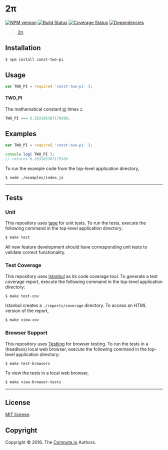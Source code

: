 2π
===
[![NPM version][npm-image]][npm-url] [![Build Status][build-image]][build-url] [![Coverage Status][coverage-image]][coverage-url] [![Dependencies][dependencies-image]][dependencies-url]

> [2π][const-pi].


## Installation

``` bash
$ npm install const-two-pi
```


## Usage

``` javascript
var TWO_PI = require( 'const-two-pi' );
```

#### TWO_PI

The mathematical constant [pi][const-pi] times `2`.

``` javascript
TWO_PI === 6.283185307179586;
```


## Examples

``` javascript
var TWO_PI = require( 'const-two-pi' );

console.log( TWO_PI );
// returns 6.283185307179586
```

To run the example code from the top-level application directory,

``` bash
$ node ./examples/index.js
```


---
## Tests

### Unit

This repository uses [tape][tape] for unit tests. To run the tests, execute the following command in the top-level application directory:

``` bash
$ make test
```

All new feature development should have corresponding unit tests to validate correct functionality.


### Test Coverage

This repository uses [Istanbul][istanbul] as its code coverage tool. To generate a test coverage report, execute the following command in the top-level application directory:

``` bash
$ make test-cov
```

Istanbul creates a `./reports/coverage` directory. To access an HTML version of the report,

``` bash
$ make view-cov
```


### Browser Support

This repository uses [Testling][testling] for browser testing. To run the tests in a (headless) local web browser, execute the following command in the top-level application directory:

``` bash
$ make test-browsers
```

To view the tests in a local web browser,

``` bash
$ make view-browser-tests
```

<!-- [![browser support][browsers-image]][browsers-url] -->


---
## License

[MIT license](http://opensource.org/licenses/MIT).


## Copyright

Copyright &copy; 2016. The [Compute.io][compute-io] Authors.


[npm-image]: http://img.shields.io/npm/v/const-two-pi.svg
[npm-url]: https://npmjs.org/package/const-two-pi

[build-image]: http://img.shields.io/travis/const-io/two-pi/master.svg
[build-url]: https://travis-ci.org/const-io/two-pi

[coverage-image]: https://img.shields.io/codecov/c/github/const-io/two-pi/master.svg
[coverage-url]: https://codecov.io/github/const-io/two-pi?branch=master

[dependencies-image]: http://img.shields.io/david/const-io/two-pi.svg
[dependencies-url]: https://david-dm.org/const-io/two-pi

[dev-dependencies-image]: http://img.shields.io/david/dev/const-io/two-pi.svg
[dev-dependencies-url]: https://david-dm.org/dev/const-io/two-pi

[github-issues-image]: http://img.shields.io/github/issues/const-io/two-pi.svg
[github-issues-url]: https://github.com/const-io/two-pi/issues

[tape]: https://github.com/substack/tape
[istanbul]: https://github.com/gotwarlost/istanbul
[testling]: https://ci.testling.com

[compute-io]: https://github.com/compute-io/
[const-pi]: https://github.com/const-io/pi
